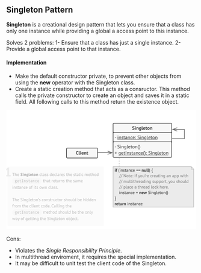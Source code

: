## Singleton Pattern
**Singleton** is a creational design pattern that lets you ensure that a class has only one instance while providing a global a access point to this instance.

Solves 2 problems:
1- Ensure that a class has just a single instance.
2- Provide a global access point to that instance. 

#### Implementation
 * Make the default constructor private, to prevent other objects from using the **new** operator with the Singleton class.
 * Create a static creation method that acts as a consructor. This method calls the private constructor to create an object and saves it in a static field. All following calls to this method return the existence object.


 ![UML Diagram](singleton.png)

 Cons:
 - Violates the *Single Responsibility Principle*.
 - In multithread enviroment, it requires the special implementation.
 - It may be difficult to unit test the client code of the Singleton.
